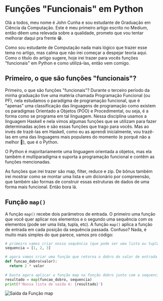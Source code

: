# Funções "Funcionais" em Python
Olá a todos, meu nome é John Cunha e sou estudante de Graduação em Ciência da Computação. Este é meu primeiro artigo escrito no Medium, então dêem uma relevada sobre a qualidade, prometo que vou tentar melhorar daqui pra frente 😁.

Como sou estudante de Computação nada mais lógico que trazer esse tema no artigo, mas calma que não irei começar a despejar teoria aqui. Como o título do artigo sugere, hoje irei trazer para vocês funções "funcionais" em Python e como utilizá-las, então vem comigo.

## Primeiro, o que são funções "funcionais"?
Primeiro, o que são funções "funcionais"? Durante o terceiro período da minha graduação tive uma matéria chamada Programação Funcional (ou PF), nela estudamos o paradígma de programação funcional, que é "apenas" uma classificação das linguagens de programação como existem os paradigmas Orientado a Objetos (POO) e Procedimental, ou seja, é a forma como se programa em tal linguagem. Nessa disciplina usamos a linguagem Haskell e nela vimos algumas funções que se utilizam para fazer determinadas ações e são essas funções que trago para vocês. Mas ao invés de trazê-las em Haskell, como eu as aprendi inicialmente, vou trazê-las em uma das linguagens mais populares do momento (e porquê não a melhor 😬), que é o Python.

O Python é majoritariamente uma linguagem orientada a objetos, mas ela também é multiparadigma e suporta a programação funcional e contêm as funções mencionadas.

As funções que irei trazer são map, filter, reduce e zip. De bônus também irei mostrar como se montar uma lista e um dicionário por compreensão, que também são formas de construir essas estruturas de dados de uma forma mais funcional. Então bora lá.

## Função `map()`
A função `map()` recebe dois parâmetros de entrada. O primeiro uma função que você quer aplicar nos elementos e o segundo uma sequência com os elementos (pode ser uma lista, tupla, etc). A função `map()` aplica a função de entrada em cada posição da sequência passada. Confuso? Nada, é muito mais simples do que parece, vamos pro código:
```python
# primeiro vamos criar nossa sequência (que pode ser uma lista ou tupla)
sequencia = [1, 2, 3]

# agora vamos criar uma função que retorna o dobro do valor de entrada
def funcao_dobro(valor):
  return 2 * valor
  
# basta agora aplicar a função map na função dobro junto com a sequencia e podemos ver o resultado
resultado = map(funcao_dobro, sequencia)
print(f'Nossa lista de saída é: {resultado}')
```
![Saída da Função map](https://raw.githubusercontent.com/johnsigma/meuPortifolio/master/funcoes_funcionais/map_saida.png)
